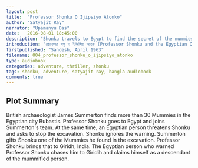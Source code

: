 ```yaml
---
layout: post
title:  "Professor Shonku O Ijipsiyo Atonko"
author: "Satyajit Ray"
narrator: "Upamanyu Das"
date:   2016-08-01 18:45:00
description: "Shonku travels to Egypt to find the secret of the mummies"
introduction: "প্রোফেসর শঙ্কু ও ইজিপ্সিয় আতঙ্ক (Professor Shonku and the Egyptian Curse) is the second story of Professor Shonku series by Satyajit Ray. The story follows Professor Trilokeshwar Shonku, a scientist and inventor, who travels to egypt to discover the secret of mummies, but ends up tangled in a dangerous curse."
firstpublished: "Sandesh, April 1963"
filename: 004_professor_shonku_o_ijipsiyo_atonko
type: audiobook
categories: adventure, thriller, shonku
tags: shonku, adventure, satyajit ray, bangla audiobook
comments: true
---
```



Plot Summary
------------

British archaeologist James Summerton finds more than 30 Mummies in the Egyptian city Bubastis. Professor Shonku goes to Egypt and joins Summerton's team. At the same time, an Egyptian person threatens Shonku and asks to stop the excavation. Shonku ignores the warning. Summerton gifts Shonku one of the Mummies he found in the excavation. Professor Shonku brings that to Giridh, India. The Egyptian person who warned Professor Shonku chases him to Giridih and claims himself as a descendant of the mummified person.

[jekyll]:      http://jekyllrb.com
[jekyll-gh]:   https://github.com/jekyll/jekyll
[jekyll-help]: https://github.com/jekyll/jekyll-help
